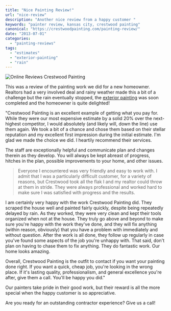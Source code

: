 ```yaml
---
title: "Nice Painting Review!"
url: "nice-review"
description: "Another nice review from a happy customer "
keywords: "painter review, kansas city, crestwood painting"
canonical: "https://crestwoodpainting.com/painting-review/"
date: "2013-07-01"
categories:
  - "painting-reviews"
tags:
  - "estimates"
  - "exterior-painting"
  - "rain"
---
```


![Online Reviews Crestwood Painting](/images/Online-Reviews-e1514762076243.jpg "Online Reviews")

This was a review of the painting work we did for a new homeowner. Realtors had a very involved deal and rainy weather made this a bit of a challenge but the rain eventually stopped, the [exterior painting](/exterior-painting-kansas-city/) was soon completed and the homeowner is quite delighted!

"Crestwood Painting is an excellent example of getting what you pay for. While they were our most expensive estimate by a solid 20% over the next-highest competitor, I would absolutely (and likely will, down the line) use them again. We took a bit of a chance and chose them based on their stellar reputation and my excellent first impression during the initial estimate. I'm glad we made the choice we did. I heartily recommend their services.

The staff are exceptionally helpful and communicate plan and changes therein as they develop. You will always be kept abreast of progress, hitches in the plan, possible improvements to your home, and other issues.

> Everyone I encountered was very friendly and easy to work with. I admit that I was a particularly difficult customer, for a variety of reasons, but Crestwood took all the flak I and my realtor could throw at them in stride. They were always professional and worked hard to make sure I was satisfied with progress and the results.

I am certainly very happy with the work Crestwood Painting did. They scraped the house well and painted fairly quickly, despite being repeatedly delayed by rain. As they worked, they were very clean and kept their tools organized when not at the house. They truly go above and beyond to make sure you're happy with the work they've done, and they will fix anything (within reason, obviously) that you have a problem with immediately and without question. After the work is all done, they follow up regularly in case you've found some aspects of the job you're unhappy with. That said, don't plan on having to chase them to fix anything. They do fantastic work. Our home looks amazing.

Overall, Crestwood Painting is the outfit to contact if you want your painting done right. If you want a quick, cheap job, you're looking in the wrong place. If it's lasting quality, professionalism, and general excellence you're after, give them a call. You'll be happy you did."

Our painters take pride in their good work, but their reward is all the more special when the happy customer is so appreciative.

Are you ready for an outstanding contractor experience? Give us a call!
